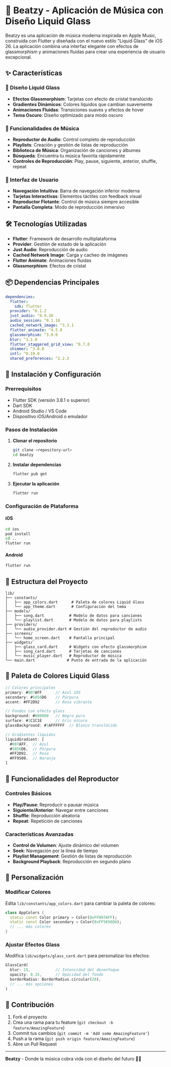 # 🎵 Beatzy - Aplicación de Música con Diseño Liquid Glass

Beatzy es una aplicación de música moderna inspirada en Apple Music, construida con Flutter y diseñada con el nuevo estilo "Liquid Glass" de iOS 26. La aplicación combina una interfaz elegante con efectos de glassmorphism y animaciones fluidas para crear una experiencia de usuario excepcional.

## ✨ Características

### 🎨 Diseño Liquid Glass
- **Efectos Glassmorphism**: Tarjetas con efecto de cristal translúcido
- **Gradientes Dinámicos**: Colores líquidos que cambian suavemente
- **Animaciones Fluidas**: Transiciones suaves y efectos de hover
- **Tema Oscuro**: Diseño optimizado para modo oscuro

### 🎵 Funcionalidades de Música
- **Reproductor de Audio**: Control completo de reproducción
- **Playlists**: Creación y gestión de listas de reproducción
- **Biblioteca de Música**: Organización de canciones y álbumes
- **Búsqueda**: Encuentra tu música favorita rápidamente
- **Controles de Reproducción**: Play, pause, siguiente, anterior, shuffle, repeat

### 📱 Interfaz de Usuario
- **Navegación Intuitiva**: Barra de navegación inferior moderna
- **Tarjetas Interactivas**: Elementos táctiles con feedback visual
- **Reproductor Flotante**: Control de música siempre accesible
- **Pantalla Completa**: Modo de reproducción inmersivo

## 🛠️ Tecnologías Utilizadas

- **Flutter**: Framework de desarrollo multiplataforma
- **Provider**: Gestión de estado de la aplicación
- **Just Audio**: Reproducción de audio
- **Cached Network Image**: Carga y cacheo de imágenes
- **Flutter Animate**: Animaciones fluidas
- **Glassmorphism**: Efectos de cristal

## 📦 Dependencias Principales

```yaml
dependencies:
  flutter:
    sdk: flutter
  provider: ^6.1.2
  just_audio: ^0.9.38
  audio_session: ^0.1.18
  cached_network_image: ^3.3.1
  flutter_animate: ^4.5.0
  glassmorphism: ^3.0.0
  blur: ^3.1.0
  flutter_staggered_grid_view: ^0.7.0
  shimmer: ^3.0.0
  intl: ^0.19.0
  shared_preferences: ^2.2.3
```

## 🚀 Instalación y Configuración

### Prerrequisitos
- Flutter SDK (versión 3.8.1 o superior)
- Dart SDK
- Android Studio / VS Code
- Dispositivo iOS/Android o emulador

### Pasos de Instalación

1. **Clonar el repositorio**
   ```bash
   git clone <repository-url>
   cd beatzy
   ```

2. **Instalar dependencias**
   ```bash
   flutter pub get
   ```

3. **Ejecutar la aplicación**
   ```bash
   flutter run
   ```

### Configuración de Plataforma

#### iOS
```bash
cd ios
pod install
cd ..
flutter run
```

#### Android
```bash
flutter run
```

## 📁 Estructura del Proyecto

```
lib/
├── constants/
│   ├── app_colors.dart      # Paleta de colores Liquid Glass
│   └── app_theme.dart       # Configuración del tema
├── models/
│   ├── song.dart           # Modelo de datos para canciones
│   └── playlist.dart       # Modelo de datos para playlists
├── providers/
│   └── audio_provider.dart # Gestión del reproductor de audio
├── screens/
│   └── home_screen.dart    # Pantalla principal
├── widgets/
│   ├── glass_card.dart     # Widgets con efecto glassmorphism
│   ├── song_card.dart      # Tarjetas de canciones
│   └── music_player.dart   # Reproductor de música
└── main.dart              # Punto de entrada de la aplicación
```

## 🎨 Paleta de Colores Liquid Glass

```dart
// Colores principales
primary: #007AFF      // Azul iOS
secondary: #5856D6    // Púrpura
accent: #FF2D92       // Rosa vibrante

// Fondos con efecto glass
background: #000000   // Negro puro
surface: #1C1C1E      // Gris oscuro
glassBackground: #1AFFFFFF  // Blanco translúcido

// Gradientes líquidos
liquidGradient: [
  #007AFF,  // Azul
  #5856D6,  // Púrpura
  #FF2D92,  // Rosa
  #FF9500,  // Naranja
]
```

## 🎵 Funcionalidades del Reproductor

### Controles Básicos
- **Play/Pause**: Reproducir o pausar música
- **Siguiente/Anterior**: Navegar entre canciones
- **Shuffle**: Reproducción aleatoria
- **Repeat**: Repetición de canciones

### Características Avanzadas
- **Control de Volumen**: Ajuste dinámico del volumen
- **Seek**: Navegación por la línea de tiempo
- **Playlist Management**: Gestión de listas de reproducción
- **Background Playback**: Reproducción en segundo plano

## 🔧 Personalización

### Modificar Colores
Edita `lib/constants/app_colors.dart` para cambiar la paleta de colores:

```dart
class AppColors {
  static const Color primary = Color(0xFF007AFF);
  static const Color secondary = Color(0xFF5856D6);
  // ... más colores
}
```

### Ajustar Efectos Glass
Modifica `lib/widgets/glass_card.dart` para personalizar los efectos:

```dart
GlassCard(
  blur: 15,           // Intensidad del desenfoque
  opacity: 0.15,      // Opacidad del fondo
  borderRadius: BorderRadius.circular(20),
  // ... más opciones
)
```

## 🤝 Contribución

1. Fork el proyecto
2. Crea una rama para tu feature (`git checkout -b feature/AmazingFeature`)
3. Commit tus cambios (`git commit -m 'Add some AmazingFeature'`)
4. Push a la rama (`git push origin feature/AmazingFeature`)
5. Abre un Pull Request


---

**Beatzy** - Donde la música cobra vida con el diseño del futuro 🎵✨
